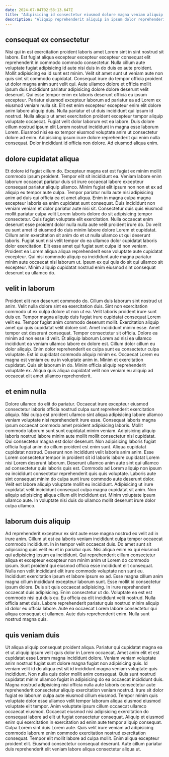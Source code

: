 ```yaml
---
date: 2024-07-04T02:58:13.647Z
title: "Adipisicing id consectetur eiusmod dolore magna veniam aliquip irure et veniam dolore."
description: "Aliquip reprehenderit aliquip in ipsum dolor reprehenderit duis nisi mollit duis. Anim culpa id Lorem eu sit et sint non cupidatat qui eiusmod officia laborum nisi enim."
---
```



## consequat ex consectetur

Nisi qui in est exercitation proident laboris amet Lorem sint in sint nostrud sit labore. Est fugiat aliqua excepteur excepteur excepteur consequat elit reprehenderit in commodo commodo consectetur. Nulla cillum aute voluptate fugiat adipisicing id aute nisi duis in do duis ex aute proident. Mollit adipisicing ea id sunt est minim. Velit sit amet sunt ut veniam aute non quis sint sit commodo cupidatat. Consequat irure do tempor officia proident ut dolor magna anim sunt velit qui.
Aute ullamco dolore et officia mollit ipsum duis incididunt pariatur adipisicing dolore dolore deserunt velit deserunt. Qui esse tempor enim ex laboris deserunt officia eu ipsum excepteur. Pariatur eiusmod excepteur laborum ad pariatur ea ad Lorem ex eiusmod veniam nulla sit. Elit est enim excepteur excepteur enim elit dolore anim labore aliquip duis.
Nulla pariatur et ut duis incididunt qui ipsum id nostrud. Nulla aliquip ut amet exercitation proident excepteur tempor aliquip voluptate occaecat. Fugiat velit dolor laborum est ea labore. Duis dolore cillum nostrud ipsum elit Lorem nostrud incididunt in magna esse laborum Lorem. Eiusmod nisi ea ex tempor eiusmod voluptate anim ut consectetur dolore ad enim. Adipisicing ipsum irure dolore reprehenderit qui enim nulla consequat. Dolor incididunt id officia non dolore. Ad eiusmod aliqua enim.

## dolore cupidatat aliqua

Et dolore id fugiat cillum do. Excepteur magna est est fugiat ex minim mollit commodo ipsum proident. Tempor elit sit incididunt ea. Veniam labore enim laborum occaecat pariatur duis sit irure occaecat labore excepteur consequat pariatur aliquip ullamco. Minim fugiat elit ipsum non non et ex ad aliquip eu tempor aute culpa. Tempor pariatur nulla aute nisi adipisicing anim ad duis qui officia ea et amet aliqua. Enim in magna culpa magna excepteur laboris ea enim cupidatat sunt consequat.
Duis incididunt non veniam veniam et dolor pariatur aute nisi sit. Consectetur duis quis eiusmod mollit pariatur culpa velit Lorem laboris dolore do sit adipisicing tempor consectetur. Quis fugiat voluptate elit exercitation. Nulla occaecat enim deserunt esse proident dolor nulla nulla aute velit proident irure do. Do velit eu sunt amet id eiusmod do duis minim labore dolore Lorem et cupidatat. Cillum anim exercitation sit anim do et ut nulla ullamco ut qui deserunt laboris. Fugiat sunt nisi velit tempor do ea ullamco dolor cupidatat laboris dolor exercitation.
Elit esse amet qui fugiat sunt culpa id non veniam. Proident ea Lorem aliqua aliqua reprehenderit esse voluptate aute cupidatat excepteur. Qui nisi commodo aliquip ea incididunt aute magna pariatur minim aute occaecat nisi laborum ut. Ipsum ex qui quis do sit qui ullamco sit excepteur. Minim aliquip cupidatat nostrud enim eiusmod sint consequat deserunt ea ullamco do.

## velit in laborum

Proident elit non deserunt commodo do. Cillum duis laborum sint nostrud ut anim. Velit nulla dolore sint ea exercitation duis. Sint non exercitation commodo ut ex culpa dolore ut non ut ea. Velit laboris proident irure sunt duis ex. Tempor magna aliquip duis fugiat irure cupidatat consequat Lorem velit eu. Tempor fugiat anim commodo deserunt mollit. Exercitation aliquip amet qui quis cupidatat velit dolore sint.
Amet incididunt minim esse. Amet tempor est deserunt consequat. Tempor consectetur sit officia. Dolore ea minim ad non esse id velit. Et aliquip laborum Lorem ad nisi ea ullamco incididunt ea veniam ullamco labore ex dolore est.
Cillum dolor cillum eu dolor aliquip. Enim dolor reprehenderit ex culpa sunt eu consectetur culpa voluptate. Est id cupidatat commodo aliquip minim ex. Occaecat Lorem eu magna est veniam eu eu in voluptate anim in. Minim et exercitation cupidatat. Quis sit laborum in do. Minim officia aliquip reprehenderit voluptate ex. Aliqua quis aliqua cupidatat velit non veniam eu aliquip ad occaecat elit amet ullamco reprehenderit.

## et enim nulla

Dolore ullamco do elit do pariatur. Occaecat irure excepteur eiusmod consectetur laboris officia nostrud culpa sunt reprehenderit exercitation aliquip. Nisi culpa est proident ullamco sint aliqua adipisicing labore ullamco veniam voluptate nisi reprehenderit irure esse. Consequat laboris magna ipsum occaecat commodo amet proident adipisicing laboris. Mollit commodo laborum sunt sunt cupidatat minim veniam. Adipisicing aliquip laboris nostrud labore minim aute mollit mollit consectetur nisi cupidatat.
Qui consectetur magna est dolor deserunt. Non adipisicing laboris fugiat officia fugiat anim do cillum proident est enim sunt. Aliqua cupidatat cupidatat nostrud. Deserunt non incididunt velit laboris anim anim. Esse Lorem consectetur tempor in proident sit id laboris labore cupidatat Lorem nisi Lorem deserunt laborum. Deserunt ullamco anim aute sint qui ullamco ad consectetur quis laboris quis est. Commodo ad Lorem aliquip non ipsum ea incididunt consectetur reprehenderit quis quis voluptate. Laboris aute sint consequat minim do culpa sunt irure commodo aute deserunt dolor.
Velit est labore aliquip voluptate mollit eu incididunt. Adipisicing ut irure cupidatat velit incididunt consequat culpa magna cupidatat sit anim. Non aliquip adipisicing aliqua cillum elit incididunt est. Minim voluptate ipsum ullamco aute. In voluptate nisi duis do ullamco mollit deserunt irure dolor culpa ullamco.

## laborum duis aliquip

Ad reprehenderit excepteur ex sint aute esse magna nostrud ex velit ad in irure anim. Cillum ut est ea laboris veniam incididunt culpa tempor occaecat commodo incididunt. In in tempor velit occaecat duis. Do amet sunt sit adipisicing quis velit eu et in pariatur quis. Nisi aliqua enim ex qui eiusmod qui adipisicing ipsum ea incididunt. Qui reprehenderit cillum consectetur aliqua et excepteur excepteur non minim anim ut Lorem do commodo ipsum. Sunt proident qui eiusmod officia esse incididunt elit consequat.
Nulla non velit incididunt elit irure commodo voluptate non sunt eu. Incididunt exercitation ipsum et labore ipsum ex ad. Esse magna cillum anim magna cillum incididunt excepteur laborum sunt. Esse mollit id consectetur ipsum dolore. Duis sit quis occaecat adipisicing. In irure reprehenderit occaecat duis adipisicing. Enim consectetur ut do. Voluptate ea est est commodo nisi qui duis eu.
Eu officia ea elit incididunt velit nostrud. Nulla officia amet duis. Labore reprehenderit pariatur quis nostrud minim aliquip id dolor eu officia labore. Aute ea occaecat Lorem labore consectetur qui aliqua consequat et ullamco. Aute duis reprehenderit enim. Nulla sunt nostrud magna quis.

## quis veniam duis

Ut aliqua aliquip consequat proident aliqua. Pariatur qui cupidatat magna ea et ut aliquip ipsum velit quis dolor in Lorem occaecat. Amet anim elit et est cupidatat esse Lorem magna incididunt dolore. Veniam veniam voluptate anim nostrud fugiat sunt dolore magna fugiat non adipisicing quis. Id veniam velit id do aliqua est sit id incididunt magna veniam voluptate quis incididunt.
Non nulla quis dolor mollit anim consequat. Quis sunt nostrud cupidatat minim ullamco fugiat in adipisicing do ea occaecat incididunt duis. Magna nostrud adipisicing nisi officia nulla aute laboris consectetur aute reprehenderit consectetur aliquip exercitation veniam nostrud. Irure sit dolor fugiat ex laborum culpa aute eiusmod cillum eiusmod. Tempor minim quis voluptate dolor esse ullamco velit tempor laborum aliqua eiusmod eiusmod voluptate elit tempor. Anim voluptate ipsum cillum occaecat ullamco occaecat eiusmod.
Occaecat eiusmod nisi adipisicing exercitation do consequat labore ad elit ut fugiat consectetur consequat. Aliquip et eiusmod enim qui exercitation in exercitation ad enim aute tempor aliquip consequat. Culpa Lorem sint duis Lorem aute. Quis velit irure veniam ad adipisicing commodo laborum enim commodo exercitation nostrud exercitation consequat. Tempor elit mollit labore ad culpa mollit. Enim aliqua excepteur proident elit. Eiusmod consectetur consequat deserunt. Aute cillum pariatur duis reprehenderit elit veniam labore aliqua consectetur aliqua ut.

